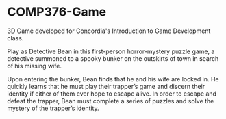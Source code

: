 # COMP376-Game

3D Game developed for Concordia's Introduction to Game Development class.

Play as Detective Bean in this first-person horror-mystery puzzle game, a detective summoned to a spooky bunker on the outskirts of town in search of his missing wife. 

Upon entering the bunker, Bean finds that he and his wife are locked in. He quickly learns that he must play their trapper’s game and discern their identity if either of them ever hope to escape alive. In order to escape and defeat the trapper, Bean must complete a series of puzzles and solve the mystery of the trapper’s identity.
